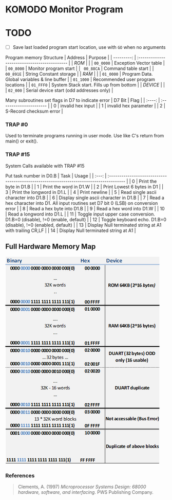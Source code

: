 # KOMODO Monitor Program #

# TODO #
 - [ ] Save last loaded program start location, use with `GO` when no arguments

Program memory Structure
|    Address | Purpose                                      |
| ---------: | :------------------------------------------- |
|      *ROM* |                                              |
|  `00_0000` | Exception Vector table                       |
|  `00_8000` | Monitor program start                        |
| ` 00_88CA` | Command table start                          |
|  `00_891E` | String Constant storage                      |
|      *RAM* |                                              |
|  `01_0000` | Program Data. Global variables & line buffer |
|  `01_1000` | Recommended user program locations           |
|  `01_FFF0` | System Stack start. Fills up from bottom     |
|   *DEVICE* |                                              |
|   `02_000` | Serial device start (odd addresses only)     |


Many subroutines set flags in D7 to indicate error
| D7 Bit | Flag                    |
| :----: | :---------------------- |
|   0    | invalid hex input       |
|   1    | invalid hex parameter   |
|   2    | S-Record checksum error |


### TRAP    #0 ###
Used to terminate programs running in user mode.
Use like C's return from main() or exit().

### TRAP    #15 ###
System Calls available with TRAP    #15

Put task number in D0.B
| Task  | Usage                                                                                   |
| :---: | :-------------------------------------------------------------------------------------- |
|   0   | Print the byte in D1.B                                                                  |
|   1   | Print the word in D1.W                                                                  |
|   2   | Print Lowest 6 bytes in D1                                                              |
|   3   | Print the longword in D1.L                                                              |
|   4   | Print newline                                                                           |
|   5   | Read single ascii character into D1.B                                                   |
|   6   | Display single ascii character in D1.B                                                  |
|   7   | Read a hex character into D1. All input routines set D7 bit 0 (LSB) on conversion error |
|   8   | Read a hex byte into D1.B                                                               |
|   9   | Read a hex word into D1.W                                                               |
|  10   | Read a longword into D1.L                                                               |
|  11   | Toggle input upper case conversion. D1.B=0 (disable), !=0 (enable, default)             |
|  12   | Toggle keyboard echo. D1.B=0 (disable), !=0 (enabled, default)                          |
|  13   | Display Null terminated string at A1 with trailing CR,LF                                |
|  14   | Display Null terminated string at A1                                                    |

## Full Hardware Memory Map ##
![Memory Map](assets/mem_map.jpg)

### References ###
> Clements, A. (1997) *Microprocessor Systems Design: 68000 hardware, software, and interfacing*. PWS Publishing Company.
